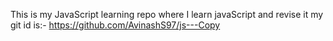This is my JavaScript learning repo where I learn javaScript and revise it
my git id is:- https://github.com/AvinashS97/js---Copy
